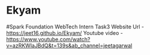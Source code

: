 # Ekyam
#Spark Foundation WebTech Intern Task3
Website Url - https://jeet16.github.io/Ekyam/
Youtube video - https://www.youtube.com/watch?v=azRKWlaJBdQ&t=139s&ab_channel=jeetagarwal

